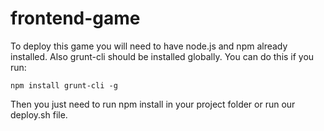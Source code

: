 frontend-game
=============

To deploy this game you will need to have node.js and npm already installed. 
Also grunt-cli should be installed globally. You can do this if you run:
```
npm install grunt-cli -g
```

Then you just need to run
	npm install
in your project folder or run our deploy.sh file.
